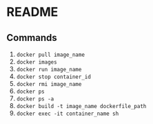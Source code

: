 # README

## Commands

1. `docker pull image_name`
2. `docker images`
3. `docker run image_name`
4. `docker stop container_id`
5. `docker rmi image_name`
6. `docker ps`
7. `docker ps -a`
8. `docker build -t image_name dockerfile_path`
9. `docker exec -it container_name sh`
